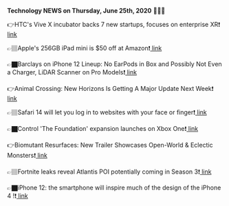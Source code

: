 <b>Technology NEWS on Thursday, June 25th, 2020</b> 📡📡📡 

👉HTC's Vive X incubator backs 7 new startups, focuses on enterprise XR❗️<a href='https://techblock.club/?p=5589'> link</a>

👉🏽Apple's 256GB iPad mini is $50 off at Amazon❗️<a href='https://techblock.club/?p=5591'> link</a>

👉🏿Barclays on iPhone 12 Lineup: No EarPods in Box and Possibly Not Even a Charger, LiDAR Scanner on Pro Models❗️<a href='https://techblock.club/?p=5593'> link</a>

👉Animal Crossing: New Horizons Is Getting A Major Update Next Week❗️<a href='https://techblock.club/?p=5595'> link</a>

👉🏽Safari 14 will let you log in to websites with your face or finger❗️<a href='https://techblock.club/?p=5597'> link</a>

👉🏿Control 'The Foundation' expansion launches on Xbox One❗️<a href='https://techblock.club/?p=5599'> link</a>

👉Biomutant Resurfaces: New Trailer Showcases Open-World & Eclectic Monsters❗️<a href='https://techblock.club/?p=5601'> link</a>

👉🏽Fortnite leaks reveal Atlantis POI potentially coming in Season 3❗️<a href='https://techblock.club/?p=5603'> link</a>

👉🏿iPhone 12: the smartphone will inspire much of the design of the iPhone 4 !❗️<a href='https://techblock.club/?p=5605'> link</a>

